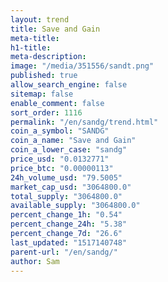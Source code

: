 ```yaml
---
layout: trend
title: Save and Gain
meta-title: 
h1-title: 
meta-description: 
image: "/media/351556/sandt.png"
published: true
allow_search_engine: false
sitemap: false
enable_comment: false
sort_order: 1116
permalink: "/en/sandg/trend.html"
coin_a_symbol: "SANDG"
coin_a_name: "Save and Gain"
coin_a_lower_case: "sandg"
price_usd: "0.0132771"
price_btc: "0.00000113"
24h_volume_usd: "79.5005"
market_cap_usd: "3064800.0"
total_supply: "3064800.0"
available_supply: "3064800.0"
percent_change_1h: "0.54"
percent_change_24h: "5.38"
percent_change_7d: "26.6"
last_updated: "1517140748"
parent-url: "/en/sandg/"
author: Sam
---
```


